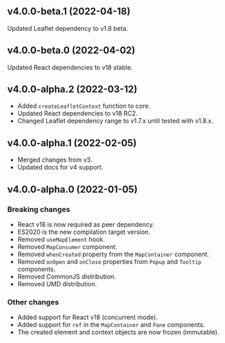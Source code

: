## v4.0.0-beta.1 (2022-04-18)

Updated Leaflet dependency to v1.8 beta.

## v4.0.0-beta.0 (2022-04-02)

Updated React dependencies to v18 stable.

## v4.0.0-alpha.2 (2022-03-12)

- Added `createLeafletContext` function to core.
- Updated React dependencies to v18 RC2.
- Changed Leaflet dependency range to v1.7.x until tested with v1.8.x.

## v4.0.0-alpha.1 (2022-02-05)

- Merged changes from v3.
- Updated docs for v4 support.

## v4.0.0-alpha.0 (2022-01-05)

### Breaking changes

- React v18 is now required as peer dependency.
- ES2020 is the new compilation target version.
- Removed `useMapElement` hook.
- Removed `MapConsumer` component.
- Removed `whenCreated` property from the `MapContainer` component.
- Removed `onOpen` and `onClose` properties from `Popup` and `Tooltip` components.
- Removed CommonJS distribution.
- Removed UMD distribution.

### Other changes

- Added support for React v18 (concurrent mode).
- Added support for `ref` in the `MapContainer` and `Pane` components.
- The created element and context objects are now frozen (immutable).

